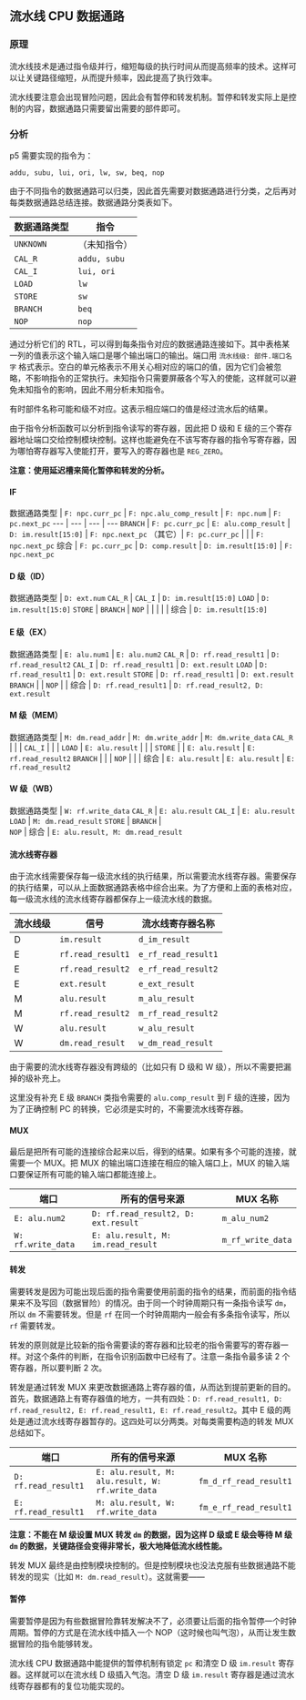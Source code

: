 ## 流水线 CPU 数据通路

### 原理

流水线技术是通过指令级并行，缩短每级的执行时间从而提高频率的技术。这样可以让关键路径缩短，从而提升频率，因此提高了执行效率。

流水线要注意会出现冒险问题，因此会有暂停和转发机制。暂停和转发实际上是控制的内容，数据通路只需要留出需要的部件即可。

### 分析

p5 需要实现的指令为：

`addu, subu, lui, ori, lw, sw, beq, nop`

由于不同指令的数据通路可以归类，因此首先需要对数据通路进行分类，之后再对每类数据通路总结连接。数据通路分类表如下。

数据通路类型 | 指令
--- | ---
`UNKNOWN` | （未知指令）
`CAL_R` | `addu, subu`
`CAL_I` | `lui, ori`
`LOAD` | `lw`
`STORE` | `sw`
`BRANCH` | `beq`
`NOP` | `nop`

通过分析它们的 RTL，可以得到每条指令对应的数据通路连接如下。其中表格某一列的值表示这个输入端口是哪个输出端口的输出。端口用 `流水线级: 部件.端口名字` 格式表示。空白的单元格表示不用关心相对应的端口的值，因为它们会被忽略，不影响指令的正常执行。未知指令只需要屏蔽各个写入的使能，这样就可以避免未知指令的影响，因此不用分析未知指令。

有时部件名称可能和级不对应。这表示相应端口的值是经过流水后的结果。

由于指令分析函数可以分析到指令读写的寄存器，因此把 D 级和 E 级的三个寄存器地址端口交给控制模块控制。这样也能避免在不该写寄存器的指令写寄存器，因为哪怕寄存器写入使能打开，要写入的寄存器也是 `REG_ZERO`。

**注意：使用延迟槽来简化暂停和转发的分析。**

#### IF

数据通路类型 | `F: npc.curr_pc` | `F: npc.alu_comp_result` | `F: npc.num` | `F: pc.next_pc`
--- | --- | --- | ---
`BRANCH` | `F: pc.curr_pc` | `E: alu.comp_result` | `D: im.result[15:0]` | `F: npc.next_pc`
（其它）| `F: pc.curr_pc` | | | `F: npc.next_pc`
综合 | `F: pc.curr_pc` | `D: comp.result` | `D: im.result[15:0]` | `F: npc.next_pc`

#### D 级（ID）

数据通路类型 | `D: ext.num`
`CAL_R` | 
`CAL_I` | `D: im.result[15:0]`
`LOAD` | `D: im.result[15:0]`
`STORE` | 
`BRANCH` | 
`NOP` | | | | | 
综合 | `D: im.result[15:0]`

#### E 级（EX）

数据通路类型 | `E: alu.num1` | `E: alu.num2`
`CAL_R` | `D: rf.read_result1` | `D: rf.read_result2`
`CAL_I` | `D: rf.read_result1` | `D: ext.result` 
`LOAD` | `D: rf.read_result1` | `D: ext.result`
`STORE` | `D: rf.read_result1` | `D: ext.result`
`BRANCH` | | 
`NOP` | | 
综合 | `D: rf.read_result1` | `D: rf.read_result2, D: ext.result`

#### M 级（MEM）

数据通路类型 | `M: dm.read_addr` | `M: dm.write_addr` | `M: dm.write_data`
`CAL_R` | | | 
`CAL_I` | | | 
`LOAD` | `E: alu.result` | | | 
`STORE` | | `E: alu.result` | `E: rf.read_result2`
`BRANCH` | | | 
`NOP` | | | 
综合 | `E: alu.result` | `E: alu.result` | `E: rf.read_result2`

#### W 级（WB）

数据通路类型 | `W: rf.write_data`
`CAL_R` | `E: alu.result`
`CAL_I` | `E: alu.result`
`LOAD` | `M: dm.read_result`
`STORE` | 
`BRANCH` |  
`NOP` | 
综合 | `E: alu.result, M: dm.read_result`

#### 流水线寄存器

由于流水线需要保存每一级流水线的执行结果，所以需要流水线寄存器。需要保存的执行结果，可以从上面数据通路表格中综合出来。为了方便和上面的表格对应，每一级流水线的流水线寄存器都保存上一级流水线的数据。

流水线级 | 信号 | 流水线寄存器名称
--- | --- | ---
D | `im.result` | `d_im_result`
E | `rf.read_result1` | `e_rf_read_result1`
E | `rf.read_result2` | `e_rf_read_result2`
E | `ext.result` | `e_ext_result`
M | `alu.result` | `m_alu_result`
M | `rf.read_result2` | `m_rf_read_result2`
W | `alu.result` | `w_alu_result`
W | `dm.read_result` | `w_dm_read_result`

由于需要的流水线寄存器没有跨级的（比如只有 D 级和 W 级），所以不需要把漏掉的级补充上。

这里没有补充 E 级 `BRANCH` 类指令需要的 `alu.comp_result` 到 F 级的连接，因为为了正确控制 PC 的转换，它必须是实时的，不需要流水线寄存器。

#### MUX

最后是把所有可能的连接综合起来以后，得到的结果。如果有多个可能的连接，就需要一个 MUX。把 MUX 的输出端口连接在相应的输入端口上，MUX 的输入端口要保证所有可能的输入端口都能连接上。

端口 | 所有的信号来源 | MUX 名称
--- | --- | ---
`E: alu.num2` | `D: rf.read_result2, D: ext.result` | `m_alu_num2`
`W: rf.write_data` | `E: alu.result, M: im.read_result` | `m_rf_write_data`

#### 转发

需要转发是因为可能出现后面的指令需要使用前面的指令的结果，而前面的指令结果来不及写回（数据冒险）的情况。由于同一个时钟周期只有一条指令读写 `dm`，所以 `dm` 不需要转发。但是 `rf` 在同一个时钟周期内一般会有多条指令读写，所以 `rf` 需要转发。

转发的原则就是比较新的指令需要读的寄存器和比较老的指令需要写的寄存器一样。对这个条件的判断，在指令识别函数中已经有了。注意一条指令最多读 2 个寄存器，所以要判断 2 次。

转发是通过转发 MUX 来更改数据通路上寄存器的值，从而达到提前更新的目的。首先，数据通路上有寄存器值的地方，一共有四处：`D: rf.read_result1, D: rf.read_result2, E: rf.read_result1, E: rf.read_result2`。其中 E 级的两处是通过流水线寄存器暂存的。这四处可以分两类。对每类需要构造的转发 MUX 总结如下。

端口 | 所有的信号来源 | MUX 名称
--- | --- | ---
`D: rf.read_result1` | `E: alu.result, M: alu.result, W: rf.write_data` | `fm_d_rf_read_result1`
`E: rf.read_result1` | `M: alu.result, W: rf.write_data` | `fm_e_rf_read_result1`

**注意：不能在 M 级设置 MUX 转发 `dm` 的数据，因为这样 D 级或 E 级会等待 M 级 `dm` 的数据，关键路径会变得非常长，极大地降低流水线性能。**

转发 MUX 最终是由控制模块控制的。但是控制模块也没法克服有些数据通路不能转发的现实（比如 `M: dm.read_result`）。这就需要——

#### 暂停

需要暂停是因为有些数据冒险靠转发解决不了，必须要让后面的指令暂停一个时钟周期。暂停的方式是在流水线中插入一个 NOP（这时候也叫气泡），从而让发生数据冒险的指令能够转发。

流水线 CPU 数据通路中能提供的暂停机制有锁定 `pc` 和清空 D 级 `im.result` 寄存器。这样就可以在流水线 D 级插入气泡。清空 D 级 `im.result` 寄存器是通过流水线寄存器都有的复位功能实现的。

